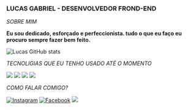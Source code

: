 ### LUCAS GABRIEL - DESENVOLVEDOR FROND-END

*SOBRE MIM*

****Eu sou dedicado, esforçado e perfeccionista. tudo o que eu faço eu procuro sempre fazer bem feito.****

![Lucas GitHub stats](https://github-readme-stats.vercel.app/api?username=lucasgabrielgd7&theme=radical)

*TECNOLIGIAS QUE EU TENHO USADO ATÉ O MOMENTO*

[![](https://img.shields.io/badge/HTML5-E34F26?style=for-the-badge&logo=html5&logoColor=white)]()
[![](https://img.shields.io/badge/CSS3-1572B6?style=for-the-badge&logo=css3&logoColor=white)]()
[![](https://img.shields.io/badge/JavaScript-F7DF1E?style=for-the-badge&logo=javascript&logoColor=black)]()
[![](https://img.shields.io/badge/GIT-E44C30?style=for-the-badge&logo=git&logoColor=white)]()

*COMO FALAR COMIGO?*

[![Instagram](https://img.shields.io/badge/Instagram-E4405F?style=for-the-badge&logo=instagram&logoColor=white)](https://www.instagram.com/lucasgabrielgomesdantas)
[![Facebook](https://img.shields.io/badge/Facebook-1877F2?style=for-the-badge&logo=facebook&logoColor=white)](https://www.facebook.com/lucasgabriel.gomesdantas)
<a href = "mailto:lgabrielgomesdantas7@gmail.com"><img src="https://img.shields.io/badge/-Gmail-%23333?style=for-the-badge&logo=gmail&logoColor=white" target="_blank"></a>
